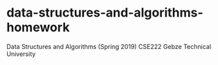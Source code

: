 # data-structures-and-algorithms-homework
Data Structures and Algorithms (Spring 2019) CSE222 Gebze Technical University
